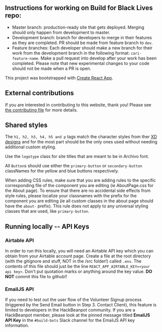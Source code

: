 ## Instructions for working on Build for Black Lives repo: 
- Master branch: production-ready site that gets deployed. Merging should only happen from development to master.
- Development branch: branch for developers to merge in their features as they are completed. PR should be made from feature branch to `dev`.
- Feature branches: Each developer should make a new branch for their work from the development branch in the following format: `cari-feature-name`. Make a pull request into develop after your work has been completed. Please note that new experimental changes to your code should not be made when a PR is open.

This project was bootstrapped with [Create React App](https://github.com/facebook/create-react-app).

## External contributions
If you are interested in contributing to this website, thank you! Please see [the contributing file](./CONTRIBUTING.md) for more details.

## Shared styles
The `h1, h2, h3, h4, h5 and p` tags match the character styles from ther [XD designs](https://xd.adobe.com/view/cfe9fc7e-8850-42aa-a713-de8009844536-9aba/) and for the most part should be the only ones used without needing additional custom styling.

Use the `logotype` class for site titles that are meant to be in Archivo font.

All `Button`s should use either the `primary-button` or `secondary-button` classNames for the yellow and blue buttons respectively.

When adding CSS rules, make sure that you are adding rules to the specific corresponding file of the component you are editing (ie AboutPage.css for the About page). To ensure that there are no accidental side effects from style rules, please localize your classnames with the prefix for the component you are editing (ie all custom classes in the about page should have the `about-` prefix). This rule does not apply to any universal styling classes that are used, like `primary-button`.

## Running locally -- API Keys
### Airtable API
In order to run this locally, you will need an Airtable API key which you can obtain from your Airtable account page. Create a file at the root directory (with the gitignore and stuff, NOT in the /src folder!) called `.env`. The contents of this file should just be the line `REACT_APP_AIRTABLE_KEY=<your api key>`. Don't put quotation marks or anything around the key value. **DO NOT** commit this file to github!!

### EmailJS API
If you need to test out the user flow of the Volunteer Signup process (triggered by the Send Email button in Step 3. Contact Client), this feature is limited to developers in the HackBeanpot community. If you are a HackBeanpot member, please look at the pinned message titled <b>EmailJS API Key</b> in the `#build-bots` Slack channel for the EmailJS API key information.
